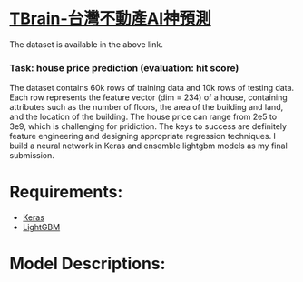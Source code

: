 # [TBrain-台灣不動產AI神預測](https://tbrain.trendmicro.com.tw/Competitions/Details/6) 
The dataset is available in the above link.
### Task: house price prediction (evaluation: hit score)
The dataset contains 60k rows of training data and 10k rows of testing data. Each row represents the feature vector (dim = 234) of a house, containing attributes such as the number of floors, the area of the building and land, and the location of the building. The house price can range from 2e5 to 3e9, which is challenging for pridiction. The keys to success are definitely feature engineering and designing appropriate regression techniques. I build a neural network in Keras and ensemble lightgbm models as my final submission.

# Requirements:  
- [Keras](https://keras.io/)
- [LightGBM](https://lightgbm.readthedocs.io/en/latest/index.html)

# Model Descriptions:
